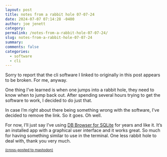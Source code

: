 ```yaml
---
layout: post
title: notes from a rabbit hole 07-07-24
date: 2024-07-07 07:14:28 -0400
author: joe jenett
category: 
permalink: /notes-from-a-rabbit-hole-07-07-24/
slug: notes-from-a-rabbit-hole-07-07-24
summary: 
comments: false
categories:
  - software
  - cli
---
```

Sorry to report that the cli software I linked to originally in this post appears to be broken. For me, anyway.

One thing I’ve learned is when one jumps into a rabbit hole, they need to know when to jump back out. After spending several hours trying to get the software to work, I decided to do just that.

In case I’m right about there being something wrong with the software, I’ve decided to remove the link. So it goes. Oh well.

For now, I’ll just say I’ve using <a title="DB Browser for SQLite" href="https://sqlitebrowser.org/">DB Browser for SQLite</a> for years and like it. It’s an installed app with a graphical user interface and it works great. So much for having something similar to use in the terminal. One less rabbit hole to deal with, thank you very much.

<a href="https://brid.gy/publish/mastodon"><small>(cross-posted to mastodon)</small></a>